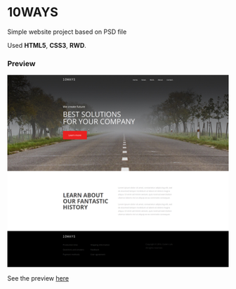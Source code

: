 # 10WAYS
Simple website project based on PSD file

Used __HTML5__, __CSS3__, __RWD__.

### Preview
![layout](images/10ways.png)

See the preview [here](https://dabrovsky.github.io/10WAYS/)
